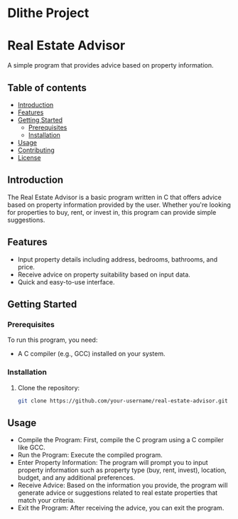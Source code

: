 # Dlithe Project 
# Real Estate Advisor

A simple program that provides advice based on property information.

## Table of contents 

- [Introduction](#introduction)
- [Features](#features)
- [Getting Started](#getting-started)
  - [Prerequisites](#prerequisites)
  - [Installation](#installation)
- [Usage](#usage)
- [Contributing](#contributing)
- [License](#license)

## Introduction

The Real Estate Advisor is a basic program written in C that offers advice based on property information provided by the user. Whether you're looking for properties to buy, rent, or invest in, this program can provide simple suggestions.

## Features

- Input property details including address, bedrooms, bathrooms, and price.
- Receive advice on property suitability based on input data.
- Quick and easy-to-use interface.

## Getting Started

### Prerequisites

To run this program, you need:

- A C compiler (e.g., GCC) installed on your system.

### Installation

1. Clone the repository:
   ```sh
   git clone https://github.com/your-username/real-estate-advisor.git

## Usage

- Compile the Program: First, compile the C program using a C compiler like GCC.
- Run the Program: Execute the compiled program.
- Enter Property Information: The program will prompt you to input property information such as property type (buy, rent, invest), location, budget, and any additional preferences.
- Receive Advice: Based on the information you provide, the program will generate advice or suggestions related to real estate properties that match your criteria.
- Exit the Program: After receiving the advice, you can exit the program.


   
